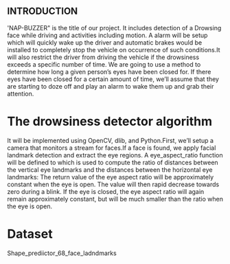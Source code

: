 ## INTRODUCTION

'NAP-BUZZER" is the title of our project. It includes detection of a Drowsing face while driving and activities including motion. A alarm will be setup which will quickly wake up the driver and automatic brakes would be installed to completely stop the vehicle on occurrence of such conditions.It will also restrict the driver from driving the vehicle if the drowsiness exceeds a specific number of time.
We are going to use a method to determine how long a given person’s eyes have been closed for. If there eyes have been closed for a certain amount of time, we’ll assume that they are starting to doze off and play an alarm to wake them up and grab their attention.

# The drowsiness detector algorithm
It will be implemented using OpenCV, dlib, and Python.First, we’ll setup a camera that monitors a stream for faces.If a face is found, we apply facial landmark detection and extract the eye regions.
A eye_aspect_ratio function will be defined to which is used to compute the ratio of distances between the vertical eye landmarks and the distances between the horizontal eye landmarks:
The return value of the eye aspect ratio will be approximately constant when the eye is open. The value will then rapid decrease towards zero during a blink.
If the eye is closed, the eye aspect ratio will again remain approximately constant, but will be much smaller than the ratio when the eye is open.

# Dataset
Shape_prediictor_68_face_ladndmarks
